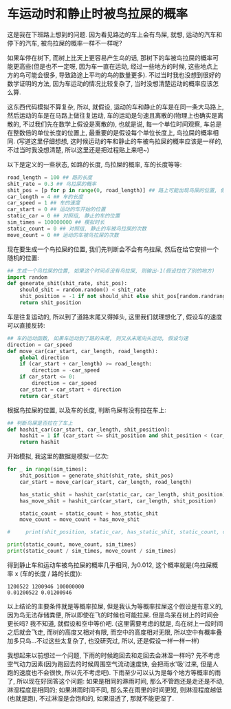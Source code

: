 # 车运动时和静止时被鸟拉屎的概率


这是我在下班路上想到的问题. 因为看见路边的车上会有鸟屎, 就想, 运动的汽车和停下的汽车, 被鸟拉屎的概率一样不一样呢?

<!--more-->

如果车停在树下, 而树上比天上更容易产生鸟的话, 那树下的车被鸟拉屎的概率可能更高些(但是也不一定呀, 因为车一直在运动, 经过一些地方的时候, 这些地点上方的鸟可能会很多, 导致路途上平均的鸟的数量更多). 不过当时我也没想到很好的数学证明的方法, 因为车运动的情况比较复杂了, 当时没想清楚运动的概率应该怎么算.

这东西代码模拟不算复杂, 所以, 就假设, 运动的车和静止的车是在同一条大马路上, 然后运动的车是在马路上做往复运动, 车的运动是匀速且离散的(物理上也确实是离散的, 不过我们先在数学上假设是离散的), 也就是说, 每一个单位时间观察, 车总是在整数倍的单位长度的位置上, 最重要的是假设每个单位长度上, 鸟拉屎的概率相同. (写道这里仔细想想, 这时候运动的车和静止的车被鸟拉屎的概率应该是一样的, 不过当时我没想清楚, 所以这里还是把过程贴上来吧~)

以下是定义的一些状态, 如路的长度, 鸟拉屎的概率, 车的长度等等:
```python
road_length = 100 ## 路的长度
shit_rate = 0.3 ## 鸟拉屎的概率
shit_pos = [p for p in range(0, road_length)] ## 路上可能出现鸟屎的位置, 假设等概率
car_length = 4 ## 车的长度
car_speed = 1 ## 车的速度
car_start = 0 ## 运动的车开始的位置
static_car = 0 ## 对照组, 静止的车的位置
sim_times = 100000000 ## 模拟时长
static_count = 0 ## 对照组, 静止的车被鸟拉屎的次数
move_count = 0 ## 运动的车被鸟拉屎的次数
```

现在要生成一个鸟拉屎的位置, 我们先判断会不会有鸟拉屎, 然后在给它安排一个随机的位置:
```python
## 生成一个鸟拉屎的位置, 如果这个时间点没有鸟拉屎, 则输出-1(假设拉在了别的地方)
import random
def generate_shit(shit_rate, shit_pos):
    should_shit = random.random() < shit_rate
    shit_position = -1 if not should_shit else shit_pos[random.randrange(len(shit_pos))]
    return shit_position
```

车是往复运动的, 所以到了道路末尾又得掉头, 这里我们就理想化了, 假设车的速度可以直接反转:
```python
## 车的运动函数, 如果车运动到了路的末尾, 则又从末尾向头运动, 假设匀速
direction = car_speed
def move_car(car_start, car_length, road_length):
    global direction
    if (car_start + car_length) >= road_length:
        direction = -car_speed
    if car_start <= 0:
        direction = car_speed
    car_start = car_start + direction
    return car_start
```

根据鸟拉屎的位置, 以及车的长度, 判断鸟屎有没有拉在车上:
```python
## 判断鸟屎是否拉在了车上
def hashit_car(car_start, car_length, shit_position):
    hashit = 1 if (car_start <= shit_position and shit_position < (car_start + car_length)) else 0
    return hashit
```

开始模拟, 我这里的数据是模拟一亿次:
```python
for _ in range(sim_times):
    shit_position = generate_shit(shit_rate, shit_pos)
    car_start = move_car(car_start, car_length, road_length)

    has_static_shit = hashit_car(static_car, car_length, shit_position)
    has_move_shit = hashit_car(car_start, car_length, shit_position)

    static_count = static_count + has_static_shit
    move_count = move_count + has_move_shit

#     print(shit_position, static_car, has_static_shit, static_count, car_start, has_move_shit, move_count)

print(static_count, move_count, sim_times)
print(static_count / sim_times, move_count / sim_times)
```

得到静止车和运动车被鸟拉屎的概率几乎相同, 为0.012, 这个概率就是(鸟拉屎概率 x (车的长度 / 路的长度)):

    1200522 1200946 100000000
    0.01200522 0.01200946

以上结论的主要条件就是等概率拉屎, 但是我认为等概率拉屎这个假设是有意义的, 因为鸟无法存储粪便, 所以即使在飞的时候也可能拉屎. 但是鸟呆在树上的时间会更长吗? 我不知道, 就假设和空中等价吧. (这里需要考虑的就是, 鸟在树上一段时间之后就会飞走, 而树的高度又相对有限, 而空中的高度相对无限, 所以空中有概率叠加多只鸟...不过这些太复杂了, 也没研究过, 所以, 还是假设一样一样一样)

我想起来以前想过一个问题, 下雨的时候跑回去和走回去会淋湿一样吗? 先不考虑空气动力因素(因为跑回去的时候周围空气流动速度快, 会把雨水'吸'过来, 但是人跑的速度也不会很快, 所以先不考虑吧). 下雨至少可以认为是每个地方等概率的雨了, 所以现在好回答这个问题: 如果是相同的淋雨时间, 那么不管跑还是走还是不动, 淋湿程度是相同的; 如果淋雨时间不同, 那么呆在雨里的时间更短, 则淋湿程度越低(也就是跑), 不过淋湿是会饱和的, 如果湿透了, 那就不能更湿了.
